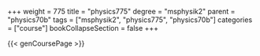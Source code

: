 +++
weight = 775
title = "physics775"
degree = "msphysik2"
parent = "physics70b"
tags = ["msphysik2", "physics775", "physics70b"]
categories = ["course"]
bookCollapseSection = false
+++

{{< genCoursePage >}}
